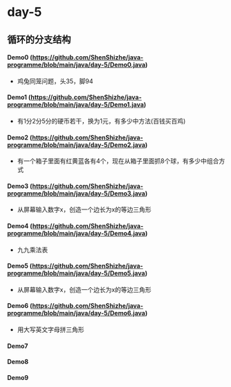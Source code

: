 # day-5
## 循环的分支结构
#### Demo0 (https://github.com/ShenShizhe/java-programme/blob/main/java/day-5/Demo0.java)
- 鸡兔同笼问题，头35，脚94
#### Demo1 (https://github.com/ShenShizhe/java-programme/blob/main/java/day-5/Demo1.java)
- 有1分2分5分的硬币若干，换为1元，有多少中方法(百钱买百鸡)
#### Demo2 (https://github.com/ShenShizhe/java-programme/blob/main/java/day-5/Demo2.java)
- 有一个箱子里面有红黄蓝各有4个，现在从箱子里面抓8个球，有多少中组合方式
#### Demo3 (https://github.com/ShenShizhe/java-programme/blob/main/java/day-5/Demo3.java)
- 从屏幕输入数字x，创造一个边长为x的等边三角形
#### Demo4 (https://github.com/ShenShizhe/java-programme/blob/main/java/day-5/Demo4.java)
- 九九乘法表
#### Demo5 (https://github.com/ShenShizhe/java-programme/blob/main/java/day-5/Demo5.java)
- 从屏幕输入数字x，创造一个边长为x的等边三角形
#### Demo6 (https://github.com/ShenShizhe/java-programme/blob/main/java/day-5/Demo6.java)
- 用大写英文字母拼三角形
#### Demo7
#### Demo8
#### Demo9
